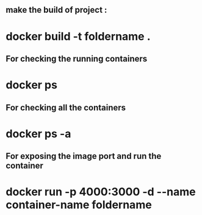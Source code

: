 
## make the build of project :

# docker build -t foldername .


## For checking the running containers
# docker ps

## For checking all the containers
# docker ps -a

## For exposing the image port and run the container 

# docker run -p 4000:3000 -d --name container-name foldername
